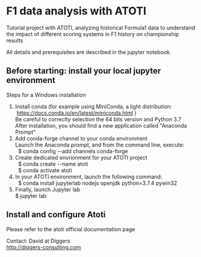 # F1 data analysis with ATOTI
Tutorial project with ATOTI, analyzing historical Formula1 data to understand the impact of different scoring systems in F1 history on championship results  

All details and prerequisites are described in the jupyter notebook.  

## Before starting: install your local jupyter environment
Steps for a Windows installation  
1. Install conda (for example using MiniConda, a light distribution:  https://docs.conda.io/en/latest/miniconda.html )  
  Be careful to correclty selection the 64 bits version and Python 3.7  
  After installation, you should find a new application called "Anaconda Prompt"  
2. Add conda-forge channel to your conda environment  
  Launch the Anaconda prompt, and from the command line, execute:  
  $ conda config --add channels conda-forge  
3. Create  dedicated envrionment for your ATOTI project  
  $ conda create --name atoti  
  $ conda activate atoti  
4. In your ATOTI environment, launch the following command:  
  $ conda install jupyterlab nodejs openjdk python=3.7.4 pywin32  
5. Finally, launch Jupyter lab  
  $ jupyter lab  

## Install and configure Atoti
Please refer to the atoti official documentation page  

Contact: David at Diggers  
http://diggers-consulting.com
